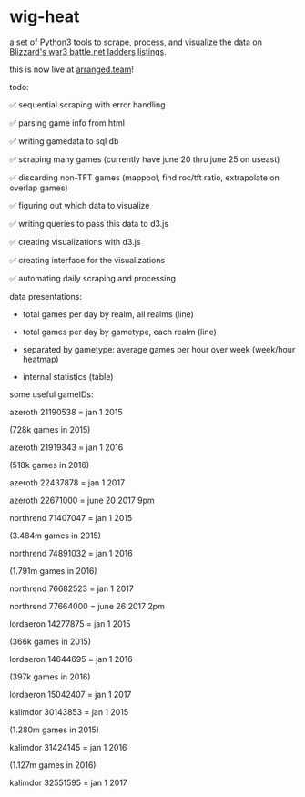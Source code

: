 # wig-heat
a set of Python3 tools to scrape, process, and visualize the data on [Blizzard's war3 battle.net ladders listings](http://classic.battle.net/war3/ladder/w3xp-ladders.aspx?Gateway=Northrend).

this is now live at [arranged.team](https://arranged.team/)!

todo:

✅ sequential scraping with error handling

✅ parsing game info from html

✅ writing gamedata to sql db

✅ scraping many games (currently have june 20 thru june 25 on useast)

✅ discarding non-TFT games (mappool, find roc/tft ratio, extrapolate on overlap games)

✅ figuring out which data to visualize

✅ writing queries to pass this data to d3.js

✅ creating visualizations with d3.js

✅ creating interface for the visualizations

✅ automating daily scraping and processing


data presentations:

* total games per day by realm, all realms (line)

* total games per day by gametype, each realm (line)

* separated by gametype: average games per hour over week (week/hour heatmap)

* internal statistics (table)


some useful gameIDs:

azeroth 21190538 = jan 1 2015

(728k games in 2015)

azeroth 21919343 = jan 1 2016

(518k games in 2016)

azeroth 22437878 = jan 1 2017

azeroth 22671000 = june 20 2017 9pm


northrend 71407047 = jan 1 2015

(3.484m games in 2015)

northrend 74891032 = jan 1 2016

(1.791m games in 2016)

northrend 76682523 = jan 1 2017

northrend 77664000 = june 26 2017 2pm


lordaeron 14277875 = jan 1 2015

(366k games in 2015)

lordaeron 14644695 = jan 1 2016

(397k games in 2016)

lordaeron 15042407 = jan 1 2017


kalimdor 30143853 = jan 1 2015

(1.280m games in 2015)

kalimdor 31424145 = jan 1 2016

(1.127m games in 2016)

kalimdor 32551595 = jan 1 2017